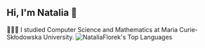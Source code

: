 ## Hi, I'm Natalia 👋



👩🏻‍💻 I studied Computer Science and Mathematics at Maria Curie-Skłodowska University.
![NataliaFlorek's Top Languages](https://github-readme-stats.vercel.app/api/top-langs/?username=NataliaFlorek&theme=vue-dark&show_icons=true&hide_border=true&layout=compact)
<!--
**NataliaFlorek/NataliaFlorek** is a ✨ _special_ ✨ repository because its `README.md` (this file) appears on your GitHub profile.

Here are some ideas to get you started:

- 🔭 I’m currently working on ...
- 🌱 I’m currently learning ...
- 👯 I’m looking to collaborate on ...
- 🤔 I’m looking for help with ...
- 💬 Ask me about ...
- 📫 How to reach me: ...
- 😄 Pronouns: ...
- ⚡ Fun fact: ...
-->
